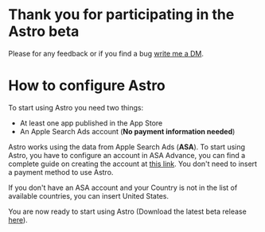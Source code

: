 # Thank you for participating in the Astro beta

Please for any feedback or if you find a bug [write me a DM](https://twitter.com/matteo_spada).

# How to configure Astro

To start using Astro you need two things:

* At least one app published in the App Store
* An Apple Search Ads account (**No payment information needed**)

Astro works using the data from Apple Search Ads (**ASA**). To start using Astro, you have to configure an account in ASA Advance, you can find a complete guide on creating the account at [this link](https://searchads.apple.com/help/get-started/0004-set-up-an-account#:~:text=Get%20started%20from%20the%20Apple,and%20date%2Ftime%20format%20preference). You don't need to insert a payment method to use Astro.

If you don't have an ASA account and your Country is not in the list of available countries, you can insert United States.

You are now ready to start using Astro (Download the latest beta release [here](https://github.com/matteospada/astro_beta/releases/)).
